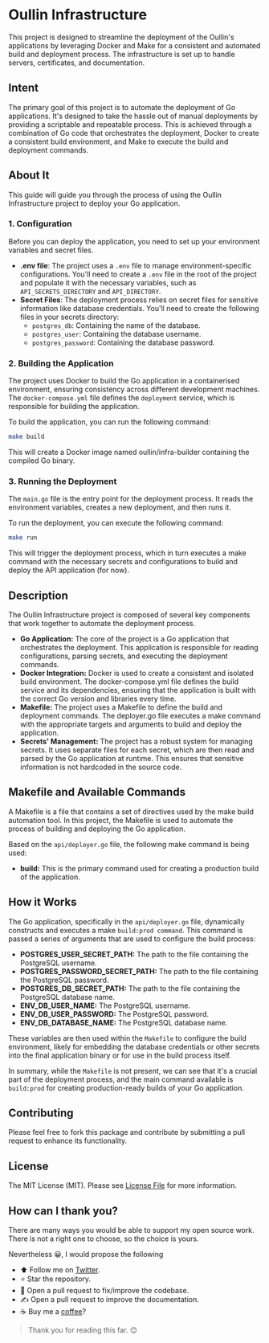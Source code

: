 # Oullin Infrastructure

This project is designed to streamline the deployment of the Oullin's applications by leveraging Docker and Make for a
consistent and automated build and deployment process. The infrastructure is set up to handle servers, certificates, and documentation.

## Intent

The primary goal of this project is to automate the deployment of Go applications. It's designed to take the hassle out
of manual deployments by providing a scriptable and repeatable process. This is achieved through a combination of Go code
that orchestrates the deployment, Docker to create a consistent build environment, and Make to execute the build and
deployment commands.

## About It

This guide will guide you through the process of using the Oullin Infrastructure project to deploy your Go application.

### 1. Configuration

Before you can deploy the application, you need to set up your environment variables and secret files.

* **.env file**: The project uses a `.env` file to manage environment-specific configurations. You'll need to create a `.env` file in the root of the project and populate it with the necessary variables, such as `API_SECRETS_DIRECTORY` and `API_DIRECTORY`.
* **Secret Files**: The deployment process relies on secret files for sensitive information like database credentials. You'll need to create the following files in your secrets directory:
    * `postgres_db`: Containing the name of the database.
    * `postgres_user`: Containing the database username.
    * `postgres_password`: Containing the database password.

### 2. Building the Application

The project uses Docker to build the Go application in a containerised environment, ensuring consistency across different
development machines. The `docker-compose.yml` file defines the `deployment` service, which is responsible for building
the application.

To build the application, you can run the following command:

```bash
make build
```
This will create a Docker image named oullin/infra-builder containing the compiled Go binary.

### 3. Running the Deployment
   The `main.go` file is the entry point for the deployment process. It reads the environment variables, creates a new
   deployment, and then runs it.

To run the deployment, you can execute the following command:

```bash
make run
```

This will trigger the deployment process, which in turn executes a make command with the necessary secrets and configurations
to build and deploy the API application (for now).

## Description
The Oullin Infrastructure project is composed of several key components that work together to automate the deployment process.

- **Go Application:** The core of the project is a Go application that orchestrates the deployment. This application is responsible for reading configurations, parsing secrets, and executing the deployment commands.
- **Docker Integration:** Docker is used to create a consistent and isolated build environment. The docker-compose.yml file defines the build service and its dependencies, ensuring that the application is built with the correct Go version and libraries every time.
- **Makefile:** The project uses a Makefile to define the build and deployment commands. The deployer.go file executes a make command with the appropriate targets and arguments to build and deploy the application.
- **Secrets' Management:** The project has a robust system for managing secrets. It uses separate files for each secret, which are then read and parsed by the Go application at runtime. This ensures that sensitive information is not hardcoded in the source code.

## Makefile and Available Commands
A Makefile is a file that contains a set of directives used by the make build automation tool. In this project, the Makefile
is used to automate the process of building and deploying the Go application.

Based on the `api/deployer.go` file, the following make command is being used:
- **build:** This is the primary command used for creating a production build of the application.

## How it Works
The Go application, specifically in the `api/deployer.go` file, dynamically constructs and executes a make `build:prod command`.
This command is passed a series of arguments that are used to configure the build process:

- **POSTGRES_USER_SECRET_PATH:** The path to the file containing the PostgreSQL username.
- **POSTGRES_PASSWORD_SECRET_PATH:** The path to the file containing the PostgreSQL password.
- **POSTGRES_DB_SECRET_PATH:** The path to the file containing the PostgreSQL database name.
- **ENV_DB_USER_NAME:** The PostgreSQL username.
- **ENV_DB_USER_PASSWORD:** The PostgreSQL password.
- **ENV_DB_DATABASE_NAME:** The PostgreSQL database name.

These variables are then used within the `Makefile` to configure the build environment, likely for embedding the database
credentials or other secrets into the final application binary or for use in the build process itself.

In summary, while the `Makefile` is not present, we can see that it's a crucial part of the deployment process, and the
main command available is `build:prod` for creating production-ready builds of your Go application.

## Contributing

Please feel free to fork this package and contribute by submitting a pull request to enhance its functionality.

## License

The MIT License (MIT). Please see [License File](https://github.com/oullin/infra/blob/main/LICENSE) for more information.

## How can I thank you?

There are many ways you would be able to support my open source work. There is not a right one to choose, so the choice is yours.

Nevertheless :grinning:, I would propose the following

- :arrow_up: Follow me on [Twitter](https://twitter.com/gocanto).
- :star: Star the repository.
- :handshake: Open a pull request to fix/improve the codebase.
- :writing_hand: Open a pull request to improve the documentation.
- :coffee: Buy me a [coffee](https://github.com/sponsors/gocanto)?

> Thank you for reading this far. :blush:
